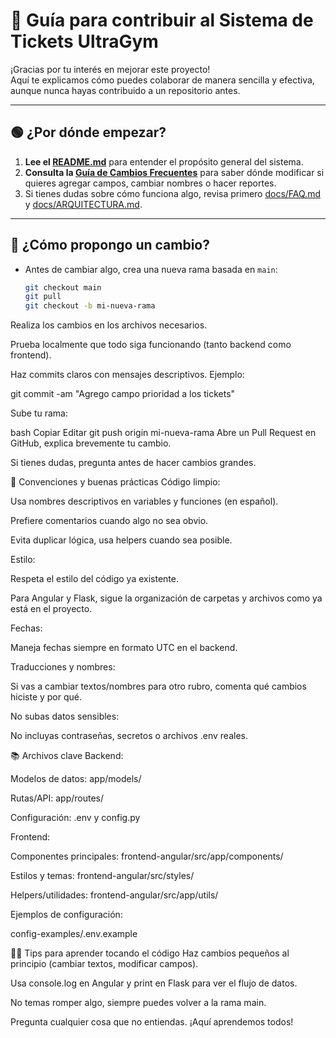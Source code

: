 # 🤝 Guía para contribuir al Sistema de Tickets UltraGym

¡Gracias por tu interés en mejorar este proyecto!  
Aquí te explicamos cómo puedes colaborar de manera sencilla y efectiva, aunque nunca hayas contribuido a un repositorio antes.

---

## 🟢 ¿Por dónde empezar?

1. **Lee el [README.md](README.md)** para entender el propósito general del sistema.
2. **Consulta la [Guía de Cambios Frecuentes](docs/GUIA_CAMBIOS.md)** para saber dónde modificar si quieres agregar campos, cambiar nombres o hacer reportes.
3. Si tienes dudas sobre cómo funciona algo, revisa primero [docs/FAQ.md](docs/FAQ.md) y [docs/ARQUITECTURA.md](docs/ARQUITECTURA.md).

---

## 📝 ¿Cómo propongo un cambio?

- Antes de cambiar algo, crea una nueva rama basada en `main`:
  ```bash
  git checkout main
  git pull
  git checkout -b mi-nueva-rama
Realiza los cambios en los archivos necesarios.

Prueba localmente que todo siga funcionando (tanto backend como frontend).

Haz commits claros con mensajes descriptivos.
Ejemplo:

git commit -am "Agrego campo prioridad a los tickets"

Sube tu rama:

bash
Copiar
Editar
git push origin mi-nueva-rama
Abre un Pull Request en GitHub, explica brevemente tu cambio.

Si tienes dudas, pregunta antes de hacer cambios grandes.

🎯 Convenciones y buenas prácticas
Código limpio:

Usa nombres descriptivos en variables y funciones (en español).

Prefiere comentarios cuando algo no sea obvio.

Evita duplicar lógica, usa helpers cuando sea posible.

Estilo:

Respeta el estilo del código ya existente.

Para Angular y Flask, sigue la organización de carpetas y archivos como ya está en el proyecto.

Fechas:

Maneja fechas siempre en formato UTC en el backend.

Traducciones y nombres:

Si vas a cambiar textos/nombres para otro rubro, comenta qué cambios hiciste y por qué.

No subas datos sensibles:

No incluyas contraseñas, secretos o archivos .env reales.

📚 Archivos clave
Backend:

Modelos de datos: app/models/

Rutas/API: app/routes/

Configuración: .env y config.py

Frontend:

Componentes principales: frontend-angular/src/app/components/

Estilos y temas: frontend-angular/src/styles/

Helpers/utilidades: frontend-angular/src/app/utils/

Ejemplos de configuración:

config-examples/.env.example

🧑‍💻 Tips para aprender tocando el código
Haz cambios pequeños al principio (cambiar textos, modificar campos).

Usa console.log en Angular y print en Flask para ver el flujo de datos.

No temas romper algo, siempre puedes volver a la rama main.

Pregunta cualquier cosa que no entiendas. ¡Aquí aprendemos todos!